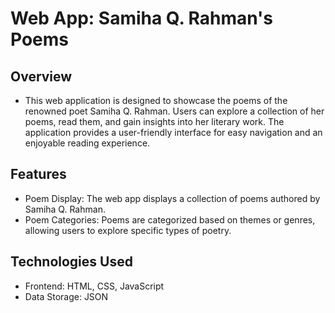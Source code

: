 # Web App: Samiha Q. Rahman's Poems

## Overview

- This web application is designed to showcase the poems of the renowned poet Samiha Q. Rahman. Users can explore a collection of her poems, read them, and gain insights into her literary work. The application provides a user-friendly interface for easy navigation and an enjoyable reading experience.

## Features

- Poem Display: The web app displays a collection of poems authored by Samiha Q. Rahman.
- Poem Categories: Poems are categorized based on themes or genres, allowing users to explore specific types of poetry.

## Technologies Used

- Frontend: HTML, CSS, JavaScript
- Data Storage: JSON
